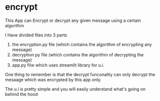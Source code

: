 # encrypt

This App can Encrypt or decrypt any given message using a certain algorithm

I Have divided files into 3 parts 
1. the encryption.py file (which contains the algorithm of encrypting any message)
2. decryption.py file (which contains the algorithm of decrypting the message)
3. app.py filw which uses streamlit library for u.i.

One thing to remember is that the decrypt funconality can only decrypt the mesaage which was encrypted by this app only.

The u.i is pretty simple and you will easily understand what's going on behind the hood
